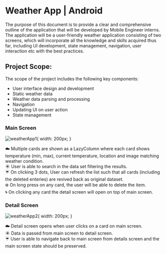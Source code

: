 # Weather App | Android

The purpose of this document is to provide a clear and comprehensive outline of the application that will be developed by Mobile Engineer interns. The application will be a user-friendly weather application consisting of two screens, which will incorporate all the knowledge and skills acquired thus far, including UI development, state management, navigation, user interaction etc with the best practices. 


## Project Scope:
The scope of the project includes the following key components:

* User interface design and development
* Static weather data
* Weather data parsing and processing
* Navigation 
* Updating UI on user action
* State management


### Main Screen

![weatherApp1](https://github.com/IshitaBharadwaj/Weather_App/assets/68071562/15134060-855b-4fe1-a258-24ec5e0233d3){ width: 200px; }


☁️  Multiple cards are shown as a LazyColumn where each card shows temperature (min, max), current temperature, location and image matching weather condition. <br>
☀️ User is able to search in the data set filtering the results. <br>
☔ On clicking 3 dots, User can refresh the list such that all cards (including the deleted enteries) are revived back as original dataset. <br>
❄️ On long press on any card, the user will be able to delete the item. <br>
🌀 On clicking any card the detail screen will open on top of main screen. <br>


### Detail Screen

![weatherApp2](https://github.com/IshitaBharadwaj/Weather_App/assets/68071562/6fcd86d1-699e-4c4f-8215-c82e8742fca7){ width: 200px; }

☁️ Detail screen opens when user clicks on a card on main screen.<br>
☀️ Data is passed from main screen to detail screen.<br>
☔  User is able to navigate back to main screen from details screen and the main screen state should be preserved.
<br>

